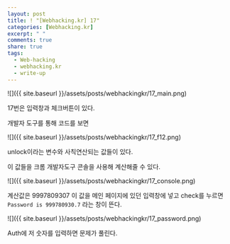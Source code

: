 ```yaml
---
layout: post
title: ! "[Webhacking.kr] 17"
categories: [Webhacking.kr]
excerpt: " "
comments: true
share: true
tags:
  - Web-hacking
  - webhacking.kr
  - write-up
---
```


![]({{ site.baseurl }}/assets/posts/webhackingkr/17_main.png)

17번은 입력창과 체크버튼이 있다.

개발자 도구를 통해 코드를 보면 

![]({{ site.baseurl }}/assets/posts/webhackingkr/17_f12.png)

unlock이라는 변수와 사칙연산되는 값들이 있다.

이 값들을 크롬 개발자도구 콘솔을 사용해 계산해줄 수 있다.

![]({{ site.baseurl }}/assets/posts/webhackingkr/17_console.png)

계산값은 9997809307
이 값을 메인 페이지에 있던 입력창에 넣고 check를 누르면 `Password is 999780930.7` 라는 창이 뜬다.

![]({{ site.baseurl }}/assets/posts/webhackingkr/17_password.png)

Auth에 저 숫자를 입력하면 문제가 풀린다.

